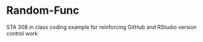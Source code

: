 # Random-Func
STA 308 in class coding example for reinforcing GitHub and RStudio version control work
